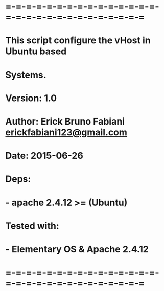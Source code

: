 # =-=-=-=-=-=-=-=-=-=-=-=-=-=-=-=-=-=-=-=-=-=-=-=-=-=-=-=-= #
# 
# This script configure the vHost in Ubuntu based 
# Systems. 
# 
# Version: 1.0
# Author: Erick Bruno Fabiani <erickfabiani123@gmail.com>
# Date: 2015-06-26
# 
# Deps:
# 	- apache 2.4.12 >= (Ubuntu)
#  
# Tested with:
# 	- Elementary OS & Apache 2.4.12
#  
# =-=-=-=-=-=-=-=-=-=-=-=-=-=-=-=-=-=-=-=-=-=-=-=-=-=-=-=-= #
